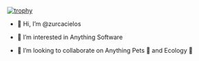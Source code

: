 [![trophy](https://github-profile-trophy.vercel.app/?username=zurcacielos&theme=discord)](https://github.com/ryo-ma/github-profile-trophy)

- 👋 Hi, I’m @zurcacielos

- 👀 I’m interested in Anything Software

- 💞️ I’m looking to collaborate on Anything Pets 🐶 and Ecology 🌱


